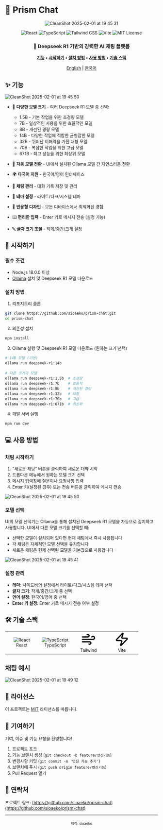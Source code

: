 # 🌈 Prism Chat

<div align="center">

 ![CleanShot 2025-02-01 at 19 45 31](https://github.com/user-attachments/assets/d66944c2-a601-4329-bd7c-b0fd15abe9b6)


  <p align="center">
    <img src="https://img.shields.io/badge/React-61DAFB?style=flat-square&logo=react&logoColor=black" alt="React" />
    <img src="https://img.shields.io/badge/TypeScript-3178C6?style=flat-square&logo=typescript&logoColor=white" alt="TypeScript" />
    <img src="https://img.shields.io/badge/Tailwind_CSS-38B2AC?style=flat-square&logo=tailwind-css&logoColor=white" alt="Tailwind CSS" />
    <img src="https://img.shields.io/badge/Vite-646CFF?style=flat-square&logo=vite&logoColor=white" alt="Vite" />
    <img src="https://img.shields.io/badge/license-MIT-blue.svg?style=flat-square" alt="MIT License" />
  </p>

  <h3>🤖 Deepseek R1 기반의 강력한 AI 채팅 플랫폼</h3>

  <p>
    <b>
      <a href="#-기능">기능</a> •
      <a href="#-시작하기">시작하기</a> •
      <a href="#-설치-방법">설치 방법</a> •
      <a href="#-사용-방법">사용 방법</a> •
      <a href="#-기술-스택">기술 스택</a>
    </b>
  </p>

  [English](README.md) | [한국어](README.ko.md)
</div>

## ✨ 기능

![CleanShot 2025-02-01 at 19 45 50](https://github.com/user-attachments/assets/bd9ce413-dedb-4dd2-a24d-26c6f1bcc027)




- 🤖 **다양한 모델 크기** - 여러 Deepseek R1 모델 중 선택:
  - 1.5B - 기본 작업을 위한 초경량 모델
  - 7B - 일상적인 사용을 위한 효율적인 모델
  - 8B - 개선된 경량 모델
  - 14B - 다양한 작업에 적합한 균형잡힌 모델
  - 32B - 뛰어난 이해력을 가진 대형 모델
  - 70B - 복잡한 작업을 위한 고급 모델
  - 671B - 최고 성능을 위한 최상위 모델
  
- 🔄 **자동 모델 전환** - UI에서 설치된 Ollama 모델 간 자연스러운 전환
- 🌍 **다국어 지원** - 한국어/영어 인터페이스
- 💬 **채팅 관리** - 대화 기록 저장 및 관리
- 🎨 **테마 설정** - 라이트/다크/시스템 테마
- 📱 **반응형 디자인** - 모든 디바이스에서 최적화된 경험
- ⌨️ **편리한 입력** - Enter 키로 메시지 전송 (설정 가능)
- 🔤 **글자 크기 조절** - 작게/중간/크게 설정

## 🚀 시작하기

### 필수 조건

- Node.js 18.0.0 이상
- [Ollama](https://ollama.ai) 설치 및 Deepseek R1 모델 다운로드

### 설치 방법

1. 리포지토리 클론
```bash
git clone https://github.com/sioaeko/prism-chat.git
cd prism-chat
```

2. 의존성 설치
```bash
npm install
```

3. Ollama 실행 및 Deepseek R1 모델 다운로드 (원하는 크기 선택)
```bash
# 14B 모델 (기본)
ollama run deepseek-r1:14b

# 다른 크기의 모델
ollama run deepseek-r1:1.5b  # 초경량
ollama run deepseek-r1:7b    # 효율적
ollama run deepseek-r1:8b    # 개선된 경량
ollama run deepseek-r1:32b   # 대형
ollama run deepseek-r1:70b   # 고급
ollama run deepseek-r1:671b  # 최상위
```

4. 개발 서버 실행
```bash
npm run dev
```

## 💻 사용 방법

### 채팅 시작하기

1. "새로운 채팅" 버튼을 클릭하여 새로운 대화 시작
2. 드롭다운 메뉴에서 원하는 모델 크기 선택
3. 메시지 입력창에 질문이나 요청사항 입력
4. Enter 키(설정된 경우) 또는 전송 버튼을 클릭하여 메시지 전송

![CleanShot 2025-02-01 at 19 45 50](https://github.com/user-attachments/assets/bd9ce413-dedb-4dd2-a24d-26c6f1bcc027)

### 모델 선택

UI의 모델 선택기는 Ollama를 통해 설치된 Deepseek R1 모델을 자동으로 감지하고 사용합니다. UI에서 다른 모델 크기를 선택할 때:

- 선택한 모델이 설치되어 있다면 현재 채팅에서 즉시 사용됩니다
- 각 채팅은 자체적인 모델 선택을 유지합니다
- 새로운 채팅은 현재 선택된 모델을 기본값으로 사용합니다

![CleanShot 2025-02-01 at 19 45 41](https://github.com/user-attachments/assets/44e10f7a-bf00-4d8a-9576-3d37a8a0d575)


### 설정 관리

- **테마**: 사이드바의 설정에서 라이트/다크/시스템 테마 선택
- **글자 크기**: 작게/중간/크게 중 선택
- **언어 설정**: 한국어/영어 중 선택
- **Enter 키 설정**: Enter 키로 메시지 전송 여부 설정

## 🛠 기술 스택

<div align="center">
  <table>
    <tr>
      <td align="center" width="96">
        <img src="https://techstack-generator.vercel.app/react-icon.svg" alt="React" width="48" height="48" />
        <br>React
      </td>
      <td align="center" width="96">
        <img src="https://techstack-generator.vercel.app/ts-icon.svg" alt="TypeScript" width="48" height="48" />
        <br>TypeScript
      </td>
      <td align="center" width="96">
        <img src="https://raw.githubusercontent.com/lucide-icons/lucide/main/icons/wind.svg" alt="Tailwind" width="48" height="48" />
        <br>Tailwind
      </td>
      <td align="center" width="96">
        <img src="https://raw.githubusercontent.com/lucide-icons/lucide/main/icons/zap.svg" alt="Vite" width="48" height="48" />
        <br>Vite
      </td>
    </tr>
  </table>
</div>

## 채팅 예시

![CleanShot 2025-02-01 at 19 49 12](https://github.com/user-attachments/assets/3c5b2d9b-0631-4cd9-bb9e-a0138b95deca)


## 📝 라이선스

이 프로젝트는 [MIT](LICENSE) 라이선스를 따릅니다.

## 🤝 기여하기

기여, 이슈 및 기능 요청을 환영합니다!

1. 프로젝트 포크
2. 기능 브랜치 생성 (`git checkout -b feature/멋진기능`)
3. 변경사항 커밋 (`git commit -m '멋진 기능 추가'`)
4. 브랜치에 푸시 (`git push origin feature/멋진기능`)
5. Pull Request 열기

## 📧 연락처

프로젝트 링크: [https://github.com/sioaeko/prism-chat](https://github.com/sioaeko/prism-chat)

---

<div align="center">
  <sub>제작: sioaeko</sub>
</div>
